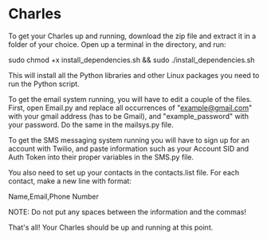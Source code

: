 # Charles
To get your Charles up and running, download the zip file and extract it in a folder of your choice. 
Open up a terminal in the directory, and run:

sudo chmod +x install_dependencies.sh && sudo ./install_dependencies.sh

This will install all the Python libraries and other Linux packages you need to run the Python script.


To get the email system running, you will have to edit a couple of the files. First, open Email.py and replace all occurrences of "example@gmail.com" with your gmail address (has to be Gmail), and "example_password" with your password. Do the same in the mailsys.py file.

To get the SMS messaging system running you will have to sign up for an account with Twilio, and paste information such as your Account SID and Auth Token into their proper variables in the SMS.py file.

You also need to set up your contacts in the contacts.list file. For each contact, make a new line with format:

Name,Email,Phone Number

NOTE: Do not put any spaces between the information and the commas!

That's all! Your Charles should be up and running at this point. 

